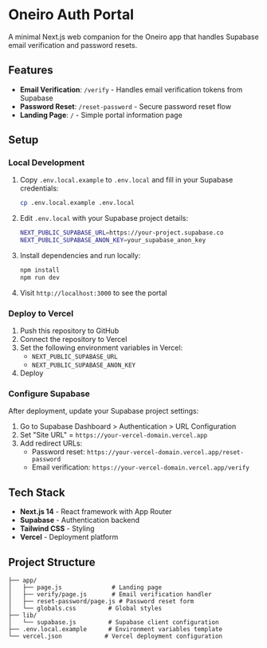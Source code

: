 # Oneiro Auth Portal

A minimal Next.js web companion for the Oneiro app that handles Supabase email verification and password resets.

## Features

- **Email Verification**: `/verify` - Handles email verification tokens from Supabase
- **Password Reset**: `/reset-password` - Secure password reset flow
- **Landing Page**: `/` - Simple portal information page

## Setup

### Local Development

1. Copy `.env.local.example` to `.env.local` and fill in your Supabase credentials:
   ```bash
   cp .env.local.example .env.local
   ```

2. Edit `.env.local` with your Supabase project details:
   ```bash
   NEXT_PUBLIC_SUPABASE_URL=https://your-project.supabase.co
   NEXT_PUBLIC_SUPABASE_ANON_KEY=your_supabase_anon_key
   ```

3. Install dependencies and run locally:
   ```bash
   npm install
   npm run dev
   ```

4. Visit `http://localhost:3000` to see the portal

### Deploy to Vercel

1. Push this repository to GitHub
2. Connect the repository to Vercel
3. Set the following environment variables in Vercel:
   - `NEXT_PUBLIC_SUPABASE_URL`
   - `NEXT_PUBLIC_SUPABASE_ANON_KEY`
4. Deploy

### Configure Supabase

After deployment, update your Supabase project settings:

1. Go to Supabase Dashboard > Authentication > URL Configuration
2. Set "Site URL" = `https://your-vercel-domain.vercel.app`
3. Add redirect URLs:
   - Password reset: `https://your-vercel-domain.vercel.app/reset-password`
   - Email verification: `https://your-vercel-domain.vercel.app/verify`

## Tech Stack

- **Next.js 14** - React framework with App Router
- **Supabase** - Authentication backend
- **Tailwind CSS** - Styling
- **Vercel** - Deployment platform

## Project Structure

```
├── app/
│   ├── page.js              # Landing page
│   ├── verify/page.js       # Email verification handler
│   ├── reset-password/page.js # Password reset form
│   └── globals.css         # Global styles
├── lib/
│   └── supabase.js         # Supabase client configuration
├── .env.local.example      # Environment variables template
└── vercel.json            # Vercel deployment configuration
```
